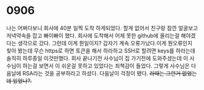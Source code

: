 # 0906

나는 어쩌다보니 회사에 40분 일찍 도착 하게되었다. 할게 없어서 친구랑 잠깐 얼굴보고 저녁약속을 잡고 빠이빠이 했다.
회사에 도착해서 어제 못한 github에 올리는걸 해야겠다는 생각으로 갔다. 
그런데 이게 뭔일이지? 갑자기 계속 오류가났다.이게 뭔오류인지 찾아 봤는데 무슨 https로 하면 토큰을 해서 하라하고 
SSH로 할려면 keys를 하라는데 솔직히 하루종일 이것만했다. 회사 끝나기전 사수님이 집 가기전에 도와주셨는데 이 사수님이 
하는걸 보면서 이 쉬운걸 못하고 있었다는 죄책감이 들었다. 그렇게 사수님은 다음날에 RSA라는 것을 공부하라고 하셨다. 
다음날이 걱정이 됐다.
~~라때는 그런거 없었는데 있었나?.~~ 
